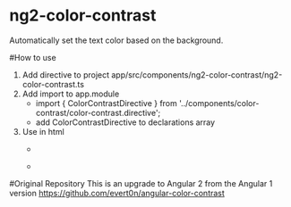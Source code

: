 # ng2-color-contrast
Automatically set the text color based on the background.

#How to use
1. Add directive to project app/src/components/ng2-color-contrast/ng2-color-contrast.ts
2. Add import to app.module 
	- import { ColorContrastDirective } from '../components/color-contrast/color-contrast.directive';
	- add ColorContrastDirective to declarations array
3. Use in html 
	- <p [colorContrast]="color"></p>
	- <p [colorContrast]="'#ff0000'"></p>

#Original Repository 
This is an upgrade to Angular 2 from the Angular 1 version https://github.com/evert0n/angular-color-contrast

